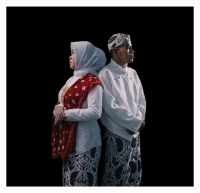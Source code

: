 ![alt text](https://github.com/njie182-root/ichadanjeje/blob/main/assets/images/Pengantin.jpg?raw=true)
